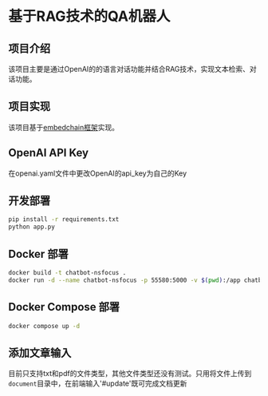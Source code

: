 # 基于RAG技术的QA机器人
## 项目介绍
该项目主要是通过OpenAI的的语言对话功能并结合RAG技术，实现文本检索、对话功能。

## 项目实现
该项目基于[embedchain框架](https://github.com/embedchain/embedchain)实现。

## OpenAI API Key
在openai.yaml文件中更改OpenAI的api_key为自己的Key

## 开发部署
```bash
pip install -r requirements.txt
python app.py
```

## Docker 部署
```bash
docker build -t chatbot-nsfocus .
docker run -d --name chatbot-nsfocus -p 55580:5000 -v $(pwd):/app chatbot-nsfocus
```

## Docker Compose 部署
```bash
docker compose up -d
```

## 添加文章输入
目前只支持txt和pdf的文件类型，其他文件类型还没有测试。只用将文件上传到`document`目录中，在前端输入'#update'既可完成文档更新
